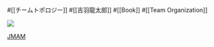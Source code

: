 #[[チームトポロジー]] #[[吉羽龍太郎]] #[[Book]] #[[Team Organization]]

![](https://pub.jmam.co.jp//images/book/593881.jpg)

[JMAM](https://pub.jmam.co.jp/book/b593881.html)